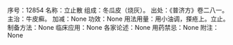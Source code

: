 序号：12854
名称：立止散
组成：冬瓜皮（烧灰）。
出处：《普济方》卷二八一。
主治：牛皮癣。
加减：None
功效：None
用法用量：用小油调，搽疮上。立止。
制备方法：None
临床应用：None
各家论述：None
用药禁忌：None
附注：None
